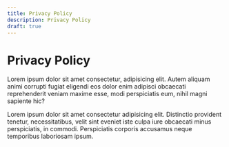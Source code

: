 ```yaml
---
title: Privacy Policy
description: Privacy Policy
draft: true
---
```


# Privacy Policy

Lorem ipsum dolor sit amet consectetur, adipisicing elit. Autem aliquam animi corrupti fugiat eligendi eos dolor enim adipisci obcaecati reprehenderit veniam maxime esse, modi perspiciatis eum, nihil magni sapiente hic?

Lorem ipsum dolor sit amet consectetur adipisicing elit. Distinctio provident tenetur, necessitatibus, velit sint eveniet iste culpa iure obcaecati minus perspiciatis, in commodi. Perspiciatis corporis accusamus neque temporibus laboriosam ipsum.
